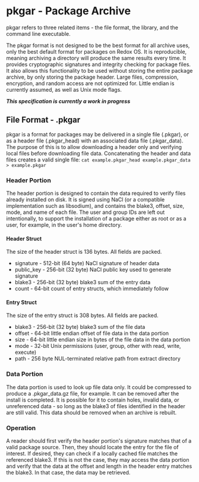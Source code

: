 # pkgar - Package Archive

pkgar refers to three related items - the file format, the library, and the
command line executable.

The pkgar format is not designed to be the best format for all archive uses,
only the best default format for packages on Redox OS. It is reproducible,
meaning archiving a directory will produce the same results every time. It
provides cryptographic signatures and integrity checking for package files. It
also allows this functionality to be used without storing the entire package
archive, by only storing the package header. Large files, compression,
encryption, and random access are not optimized for. Little endian is currently
assumed, as well as Unix mode flags.

***This specification is currently a work in progress***

## File Format - .pkgar

pkgar is a format for packages may be delivered in a single file (.pkgar), or as
a header file (.pkgar_head) with an associated data file (.pkgar_data). The
purpose of this is to allow downloading a header only and verifying local files
before downloading file data. Concatenating the header and data files creates a
valid single file: `cat example.pkgar_head example.pkgar_data > example.pkgar`

### Header Portion

The header portion is designed to contain the data required to verify files
already installed on disk. It is signed using NaCl (or a compatible
implementation such as libsodium), and contains the blake3, offset, size, mode,
and name of each file. The user and group IDs are left out intentionally, to
support the installation of a package either as root or as a user, for example,
in the user's home directory.

#### Header Struct

The size of the header struct is 136 bytes. All fields are packed.

- signature - 512-bit (64 byte) NaCl signature of header data
- public_key - 256-bit (32 byte) NaCl public key used to generate signature
- blake3 - 256-bit (32 byte) blake3 sum of the entry data
- count - 64-bit count of entry structs, which immediately follow

#### Entry Struct

The size of the entry struct is 308 bytes. All fields are packed.

- blake3 - 256-bit (32 byte) blake3 sum of the file data
- offset - 64-bit little endian offset of file data in the data portion
- size - 64-bit little endian size in bytes of the file data in the data portion
- mode - 32-bit Unix permissions (user, group, other with read, write, execute)
- path - 256 byte NUL-terminated relative path from extract directory

### Data Portion

The data portion is used to look up file data only. It could be compressed to
produce a .pkgar_data.gz file, for example. It can be removed after the install
is completed. It is possible for it to contain holes, invalid data, or
unreferenced data - so long as the blake3 of files identified in the header are
still valid. This data should be removed when an archive is rebuilt.

### Operation

A reader should first verify the header portion's signature matches that of a
valid package source. Then, they should locate the entry for the file of
interest. If desired, they can check if a locally cached file matches the
referenced blake3. If this is not the case, they may access the data portion and
verify that the data at the offset and length in the header entry matches the
blake3. In that case, the data may be retrieved.
